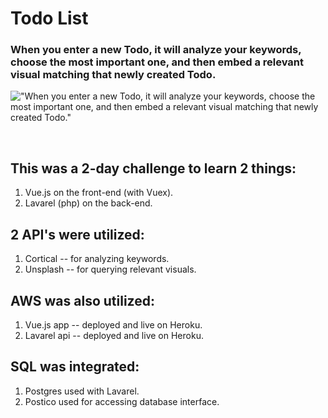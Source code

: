 # Todo List


### When you enter a new Todo, it will analyze your keywords, choose the most important one, and then embed a relevant visual matching that newly created Todo.

!["When you enter a new Todo, it will analyze your keywords, choose the most important one, and then embed a relevant visual matching that newly created Todo."](https://media.giphy.com/media/YpZk6mwljutZNE7iCd/giphy.gif)

<br />

## This was a 2-day challenge to learn 2 things:
1. Vue.js on the front-end (with Vuex).
2. Lavarel (php) on the back-end.


## 2 API's were utilized:
1. Cortical -- for analyzing keywords.
2. Unsplash -- for querying relevant visuals.

## AWS was also utilized:
1. Vue.js app -- deployed and live on Heroku.
2. Lavarel api -- deployed and live on Heroku.

## SQL was integrated:
1. Postgres used with Lavarel.
2. Postico used for accessing database interface.